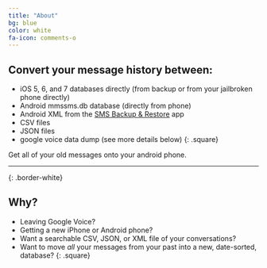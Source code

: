 ```yaml
---
title: "About"
bg: blue
color: white
fa-icon: comments-o
---
```


## Convert your message history between:

- iOS 5, 6, and 7 databases directly (from backup or from your jailbroken phone directly)
- Android mmssms.db database (directly from phone)
- Android XML from the [SMS Backup & Restore](http://android.riteshsahu.com/apps/sms-backup-restore) app
- CSV files
- JSON files
- google voice data dump (see more details below)
{: .square}

Get all of your old messages onto your android phone.

----------------------
{: .border-white}

## Why?

- Leaving Google Voice?
- Getting a new iPhone or Android phone?
- Want a searchable CSV, JSON, or XML file of your conversations?
- Want to move *all* your messages from your past into a new, date-sorted, database?
{: .square}
